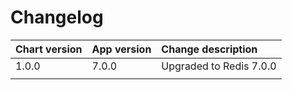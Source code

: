 # Changelog

| Chart version | App version | Change description      |
| :------------ | :---------- | :-----------------------|
| 1.0.0         |       7.0.0 | Upgraded to Redis 7.0.0 |
|               |             |                         |

